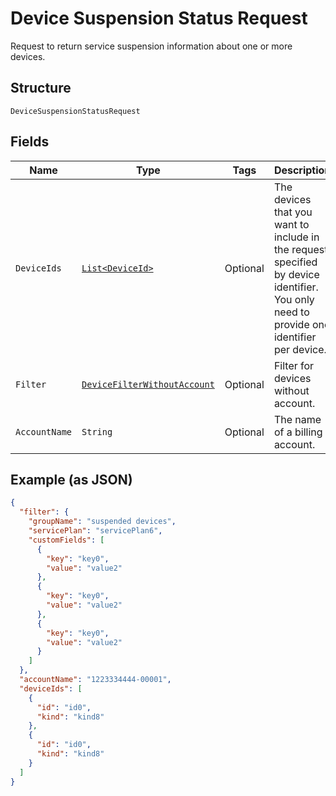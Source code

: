 
# Device Suspension Status Request

Request to return service suspension information about one or more devices.

## Structure

`DeviceSuspensionStatusRequest`

## Fields

| Name | Type | Tags | Description | Getter | Setter |
|  --- | --- | --- | --- | --- | --- |
| `DeviceIds` | [`List<DeviceId>`](../../doc/models/device-id.md) | Optional | The devices that you want to include in the request, specified by device identifier. You only need to provide one identifier per device. | List<DeviceId> getDeviceIds() | setDeviceIds(List<DeviceId> deviceIds) |
| `Filter` | [`DeviceFilterWithoutAccount`](../../doc/models/device-filter-without-account.md) | Optional | Filter for devices without account. | DeviceFilterWithoutAccount getFilter() | setFilter(DeviceFilterWithoutAccount filter) |
| `AccountName` | `String` | Optional | The name of a billing account. | String getAccountName() | setAccountName(String accountName) |

## Example (as JSON)

```json
{
  "filter": {
    "groupName": "suspended devices",
    "servicePlan": "servicePlan6",
    "customFields": [
      {
        "key": "key0",
        "value": "value2"
      },
      {
        "key": "key0",
        "value": "value2"
      },
      {
        "key": "key0",
        "value": "value2"
      }
    ]
  },
  "accountName": "1223334444-00001",
  "deviceIds": [
    {
      "id": "id0",
      "kind": "kind8"
    },
    {
      "id": "id0",
      "kind": "kind8"
    }
  ]
}
```

